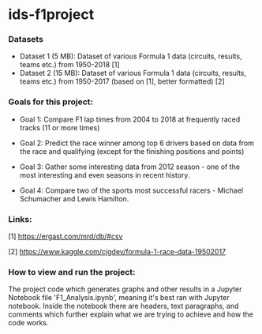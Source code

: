 # ids-f1project

### Datasets
 - Dataset 1 (5 MB): Dataset of various Formula 1 data (circuits, results, teams etc.)  from 1950-2018 [1]
 - Dataset 2 (15 MB): Dataset of various Formula 1 data (circuits, results, teams etc.)  from 1950-2017 (based on [1], better formatted) [2]


 ### Goals for this project:
 - Goal 1: Compare F1 lap times from 2004 to 2018 at frequently raced tracks (11 or more times)
 
 - Goal 2: Predict the race winner among top 6 drivers based on data from the race and qualifying (except for the finishing positions and points)
 
 - Goal 3: Gather some interesting data from 2012 season - one of the most interesting and even seasons in recent history.

 - Goal 4: Compare two of the sports most successful racers - Michael Schumacher and Lewis Hamilton.


### Links:

[1] https://ergast.com/mrd/db/#csv  

[2] https://www.kaggle.com/cjgdev/formula-1-race-data-19502017

### How to view and run the project:
The project code which generates graphs and other results in a Jupyter Notebook file 'F1_Analysis.ipynb', meaning it's best ran with Jupyter notebook. Inside the notebook there are headers, text paragraphs, and comments which further explain what we are trying to achieve and how the code works.
